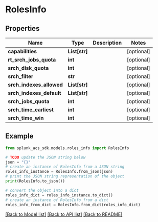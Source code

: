 # RolesInfo


## Properties

Name | Type | Description | Notes
------------ | ------------- | ------------- | -------------
**capabilities** | **List[str]** |  | [optional] 
**rt_srch_jobs_quota** | **int** |  | [optional] 
**srch_disk_quota** | **int** |  | [optional] 
**srch_filter** | **str** |  | [optional] 
**srch_indexes_allowed** | **List[str]** |  | [optional] 
**srch_indexes_default** | **List[str]** |  | [optional] 
**srch_jobs_quota** | **int** |  | [optional] 
**srch_time_earliest** | **int** |  | [optional] 
**srch_time_win** | **int** |  | [optional] 

## Example

```python
from splunk_acs_sdk.models.roles_info import RolesInfo

# TODO update the JSON string below
json = "{}"
# create an instance of RolesInfo from a JSON string
roles_info_instance = RolesInfo.from_json(json)
# print the JSON string representation of the object
print(RolesInfo.to_json())

# convert the object into a dict
roles_info_dict = roles_info_instance.to_dict()
# create an instance of RolesInfo from a dict
roles_info_from_dict = RolesInfo.from_dict(roles_info_dict)
```
[[Back to Model list]](../README.md#documentation-for-models) [[Back to API list]](../README.md#documentation-for-api-endpoints) [[Back to README]](../README.md)


